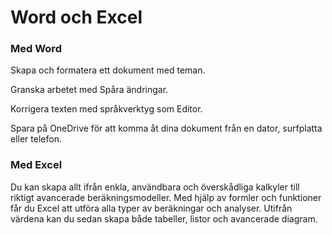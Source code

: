 # Word och Excel

### Med Word

Skapa och formatera ett dokument med teman.

Granska arbetet med Spåra ändringar.

Korrigera texten med språkverktyg som Editor.

Spara på OneDrive för att komma åt dina dokument från en dator, surfplatta eller telefon.

### Med Excel

Du kan skapa allt ifrån enkla, användbara och överskådliga kalkyler till riktigt avancerade beräkningsmodeller. Med hjälp av formler och funktioner får du Excel att utföra alla typer av beräkningar och analyser. Utifrån värdena kan du sedan skapa både tabeller, listor och avancerade diagram.
